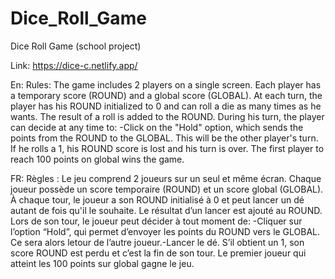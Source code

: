 # Dice_Roll_Game
Dice Roll Game (school project)

Link: https://dice-c.netlify.app/

En: 
Rules:
The game includes 2 players on a single screen.
Each player has a temporary score (ROUND) and a global score (GLOBAL). At each turn, the player has his ROUND initialized to 0 and can roll a die as many times as he wants. The result of a roll is added to the ROUND.
During his turn, the player can decide at any time to: -Click on the "Hold" option, which sends the points from the ROUND to the GLOBAL. This will be the other player's turn. If he rolls a 1, his ROUND score is lost and his turn is over.
The first player to reach 100 points on global wins the game.

FR:
Règles :
Le jeu comprend 2 joueurs sur un seul et même écran.
Chaque joueur possède un score temporaire (ROUND) et un score global (GLOBAL). À chaque tour, le joueur a son ROUND initialisé à 0 et peut lancer un dé autant de fois qu'il le souhaite. Le résultat d’un lancer est ajouté au ROUND.
Lors de son tour, le joueur peut décider à tout moment de: -Cliquer sur l’option “Hold”, qui permet d’envoyer les points du ROUND vers le GLOBAL. Ce sera alors letour de l’autre joueur.-Lancer le dé. S’il obtient un 1, son score ROUND est perdu et c’est la fin de son tour.
Le premier joueur qui atteint les 100 points sur global gagne le jeu.

